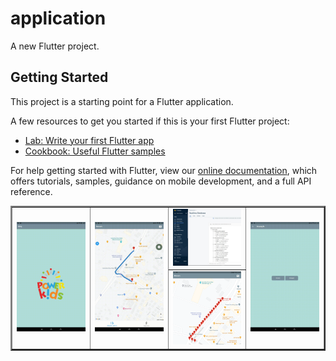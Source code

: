 # application

A new Flutter project.

## Getting Started

This project is a starting point for a Flutter application.

A few resources to get you started if this is your first Flutter project:

- [Lab: Write your first Flutter app](https://flutter.dev/docs/get-started/codelab)
- [Cookbook: Useful Flutter samples](https://flutter.dev/docs/cookbook)

For help getting started with Flutter, view our
[online documentation](https://flutter.dev/docs), which offers tutorials,
samples, guidance on mobile development, and a full API reference.


<table border="2" align="center">
  <tr>
    <td rowspan="2"><img src="https://github.com/mahirkursun/Flutter_App_Examples/blob/main/images/loginAnimation.gif" width="200" /></td>
    <td rowspan="2"><img src="https://github.com/mahirkursun/Flutter_App_Examples/blob/main/images/animation2.gif" width="200"/></td> 
    <td><img src="https://github.com/mahirkursun/Flutter_App_Examples/blob/main/images/konum3.JPG" width="200"/></td>
    <td  rowspan="2"><img src="https://github.com/mahirkursun/Flutter_App_Examples/blob/main/images/animation4.gif" width="200"/></td>
  </tr>
  <tr>
    <td><img src="https://github.com/mahirkursun/Flutter_App_Examples/blob/main/images/konum4.png" width="200"/></td>

  </tr>

</table>

